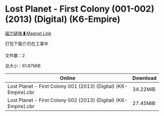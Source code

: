 # Lost Planet - First Colony (001-002) (2013) (Digital) (K6-Empire)

[磁力链接⬇Magnet Link](magnet:?xt=urn:btih:83d9022e39c5d9236f7b0753b142a69c74ccd97c&dn=Lost%20Planet%20-%20First%20Colony%20%28001-002%29%20%282013%29%20%28Digital%29%20%28K6-Empire%29)

打包下载📦仍在工事中

文件数：2

总大小：61.67MiB

Online | Download
--- | ---
Lost Planet - First Colony 001 (2013) (Digital) (K6-Empire).cbr | 34.22MiB
Lost Planet - First Colony 002 (2013) (Digital) (K6-Empire).cbr | 27.45MiB